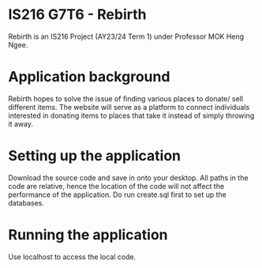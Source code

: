 # IS216 G7T6 - Rebirth
Rebirth is an IS216 Project (AY23/24 Term 1) under Professor MOK Heng Ngee.

# Application background
Rebirth hopes to solve the issue of finding various places to donate/ sell different items. The website will serve as a platform to connect individuals interested in donating items to places that take it instead of simply throwing it away.

# Setting up the application
Download the source code and save in onto your desktop. All paths in the code are relative, hence the location of the code will not affect the performance of the application. Do run create.sql first to set up the databases.

# Running the application
Use localhost to access the local code.
